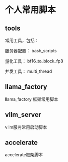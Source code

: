 # 个人常用脚本

## tools

常用工具，包括：

服务器配置：  bash_scripts

量化工具：  bf16_to_block_fp8

并发工具：  multi_thread


## llama_factory

llama_factory 框架常用脚本


## vllm_server

vllm服务常用启动脚本


## accelerate

accelerate框架脚本
